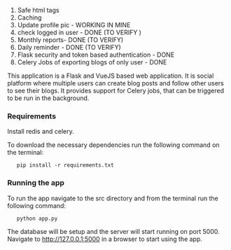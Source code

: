 
1. Safe html tags
6. Caching
7. Update profile pic - WORKING IN MINE
8. check logged in user - DONE (TO VERIFY )
4. Monthly reports- DONE (TO VERIFY)
5. Daily reminder - DONE (TO VERIFY)
2. Flask security and token based authentication - DONE
3. Celery Jobs of exporting blogs of only user - DONE

This application is a Flask and VueJS based web application. It is social platform where multiple users can create blog posts and follow other users to see their blogs.
It provides support for Celery jobs, that can be triggered to be run in the background.

### Requirements
Install redis and celery.

To download the necessary dependencies run the following command on the terminal:

```
   pip install -r requirements.txt 
```

### Running the app
To run the app navigate to the src directory and from the terminal run the following command: 

```
   python app.py 
```
The database will be setup and the server will start running on port 5000. Navigate to http://127.0.0.1:5000 in a browser to start using the app.


